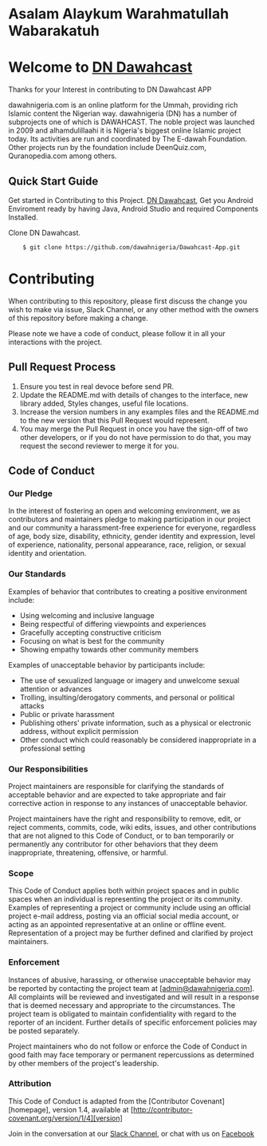 # Asalam Alaykum Warahmatullah Wabarakatuh
# Welcome to [DN Dawahcast](https://play.google.com/store/apps/details?id=com.apps.dawahcast&hl=en) 

Thanks for your Interest in contributing to DN Dawahcast APP

dawahnigeria.com is an online platform for the Ummah, providing rich Islamic content the Nigerian way.
dawahnigeria (DN) has a number of subprojects one of which is DAWAHCAST.
The noble project was launched in 2009 and alhamdulillaahi it is Nigeria's biggest online Islamic project today.
Its activities are run and coordinated by The E-dawah Foundation.
Other projects run by the foundation include DeenQuiz.com, Quranopedia.com among others.

## Quick Start Guide

Get started in Contributing to this Project. [DN Dawahcast](https://play.google.com/store/apps/details?id=com.apps.dawahcast&hl=en), 
Get you Android Enviroment ready  by having  Java, Android Studio and required Components Installed.

Clone DN Dawahcast.

        $ git clone https://github.com/dawahnigeria/Dawahcast-App.git

# Contributing

When contributing to this repository, please first discuss the change you wish to make via issue,
Slack Channel, or any other method with the owners of this repository before making a change. 

Please note we have a code of conduct, please follow it in all your interactions with the project.

## Pull Request Process

1. Ensure you test in real devoce before send PR.
2. Update the README.md with details of changes to the interface, new library added, Styles changes, useful file locations.
3. Increase the version numbers in any examples files and the README.md to the new version that this
   Pull Request would represent.
4. You may merge the Pull Request in once you have the sign-off of two other developers, or if you 
   do not have permission to do that, you may request the second reviewer to merge it for you.

## Code of Conduct

### Our Pledge

In the interest of fostering an open and welcoming environment, we as
contributors and maintainers pledge to making participation in our project and
our community a harassment-free experience for everyone, regardless of age, body
size, disability, ethnicity, gender identity and expression, level of experience,
nationality, personal appearance, race, religion, or sexual identity and
orientation.

### Our Standards

Examples of behavior that contributes to creating a positive environment
include:

* Using welcoming and inclusive language
* Being respectful of differing viewpoints and experiences
* Gracefully accepting constructive criticism
* Focusing on what is best for the community
* Showing empathy towards other community members

Examples of unacceptable behavior by participants include:

* The use of sexualized language or imagery and unwelcome sexual attention or
advances
* Trolling, insulting/derogatory comments, and personal or political attacks
* Public or private harassment
* Publishing others' private information, such as a physical or electronic
  address, without explicit permission
* Other conduct which could reasonably be considered inappropriate in a
  professional setting

### Our Responsibilities

Project maintainers are responsible for clarifying the standards of acceptable
behavior and are expected to take appropriate and fair corrective action in
response to any instances of unacceptable behavior.

Project maintainers have the right and responsibility to remove, edit, or
reject comments, commits, code, wiki edits, issues, and other contributions
that are not aligned to this Code of Conduct, or to ban temporarily or
permanently any contributor for other behaviors that they deem inappropriate,
threatening, offensive, or harmful.

### Scope

This Code of Conduct applies both within project spaces and in public spaces
when an individual is representing the project or its community. Examples of
representing a project or community include using an official project e-mail
address, posting via an official social media account, or acting as an appointed
representative at an online or offline event. Representation of a project may be
further defined and clarified by project maintainers.

### Enforcement

Instances of abusive, harassing, or otherwise unacceptable behavior may be
reported by contacting the project team at [admin@dawahnigeria.com]. All
complaints will be reviewed and investigated and will result in a response that
is deemed necessary and appropriate to the circumstances. The project team is
obligated to maintain confidentiality with regard to the reporter of an incident.
Further details of specific enforcement policies may be posted separately.

Project maintainers who do not follow or enforce the Code of Conduct in good
faith may face temporary or permanent repercussions as determined by other
members of the project's leadership.

### Attribution

This Code of Conduct is adapted from the [Contributor Covenant][homepage], version 1.4,
available at [http://contributor-covenant.org/version/1/4][version]


Join in the conversation at our [Slack Channel](http://bit.ly/JoinDNTechSlackCommunity), or chat with us on [Facebook](https://facebook.com/dawahnigeria) 
